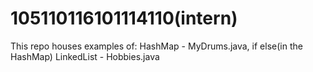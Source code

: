 # 105110116101114110(intern)
This repo houses examples of:
HashMap - MyDrums.java, if else(in the HashMap)
LinkedList - Hobbies.java
